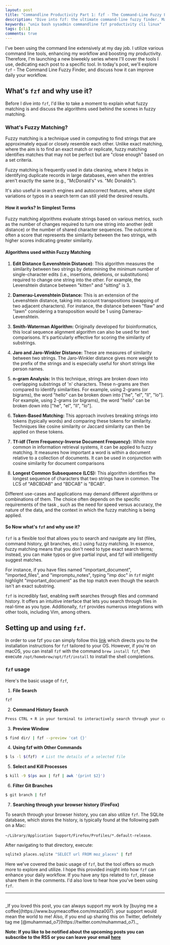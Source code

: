 ```yaml
---
layout: post
title: "Commandline Productivity Part 1: fzf - The Command-Line Fuzzy Finder"
description: "Dive into fzf: the ultimate command-line fuzzy finder. Master terminal searches, enhance productivity, and streamline tasks with this must-have tool."
keywords: "unix bash sysadmin commandline fzf productivity cli linux"
tags: [cli]
comments: true
---
```


I've been using the command line extensively at my day job. I utilize various command line tools, enhancing my workflow and boosting my productivity. Therefore, I'm launching a new biweekly series where I'll cover the tools I use, dedicating each post to a specific tool. In today's post, we'll explore `fzf` - The Command Line Fuzzy Finder, and discuss how it can improve daily your workflow.

## What's `fzf` and why use it?

Before I dive into `fzf`, I'd like to take a moment to explain what fuzzy matching is and discuss the algorithms used behind the scenes in fuzzy matching.

### What's Fuzzy Matching?

Fuzzy matching is a technique used in computing to find strings that are approximately equal or closely resemble each other. Unlike exact matching, where the aim is to find an exact match or replicate, fuzzy matching identifies matches that may not be perfect but are "close enough" based on a set criteria.

Fuzzy matching is frequently used in data cleaning, where it helps in identifying duplicate records in large databases, even when the entries aren't exactly the same (e.g., "McDonald's" vs. "Mc Donalds").

It's also useful in search engines and autocorrect features, where slight variations or typos in a search term can still yield the desired results.

#### How it works? In Simplest Terms

Fuzzy matching algorithms evaluate strings based on various metrics, such as the number of changes required to turn one string into another (edit distance) or the number of shared character sequences. The outcome is often a score that represents the similarity between the two strings, with higher scores indicating greater similarity.

#### Algorithms used within Fuzzy Matching

1. **Edit Distance (Levenshtein Distance)**:
This algorithm measures the similarity between two strings by determining the minimum number of single-character edits (i.e., insertions, deletions, or substitutions) required to change one string into the other. For example, the Levenshtein distance between "kitten" and "sitting" is 3.

2. **Damerau-Levenshtein Distance:** This is an extension of the Levenshtein distance, taking into account transpositions (swapping of two adjacent characters). For instance, the distance between "flaw" and "lawn" considering a transposition would be 1 using Damerau-Levenshtein.

3. **Smith-Waterman Algorithm:** Originally developed for bioinformatics, this local sequence alignment algorithm can also be used for text comparisons. It's particularly effective for scoring the similarity of substrings.

4. **Jaro and Jaro-Winkler Distance:** These are measures of similarity between two strings. The Jaro-Winkler distance gives more weight to the prefix of the strings and is especially useful for short strings like person names.

5. **n-gram Analysis:** In this technique, strings are broken down into overlapping substrings of 'n' characters. These n-grams are then compared to identify similarities. For example, using 2-grams (or bigrams), the word "hello" can be broken down into ["he", "el", "ll", "lo"]. For example, using 2-grams (or bigrams), the word "hello" can be broken down into ["he", "el", "ll", "lo"].

6. **Token-Based Matching:** This approach involves breaking strings into tokens (typically words) and comparing these tokens for similarity. Techniques like cosine similarity or Jaccard similarity can then be applied on these tokens.

7. **Tf-idf (Term Frequency-Inverse Document Frequency):** While more common in information retrieval systems, it can be applied to fuzzy matching. It measures how important a word is within a document relative to a collection of documents. It can be used in conjunction with cosine similarity for document comparisons

8. **Longest Common Subsequence (LCS):** This algorithm identifies the longest sequence of characters that two strings have in common. The LCS of "ABCBDAB" and "BDCAB" is "BCAB".

Different use-cases and applications may demand different algorithms or combinations of them. The choice often depends on the specific requirements of the task , such as the need for speed versus accuracy, the nature of the data, and the context in which the fuzzy matching is being applied.

#### So Now what's `fzf` and why use it? 

`fzf` is a flexible tool that allows you to search and navigate any list (files, command history, git branches, etc.) using fuzzy matching. In essence, fuzzy matching means that you don't need to type exact search terms; instead, you can make typos or give partial input, and fzf will intelligently suggest matches.

For instance, if you have files named "important_document", "imported_files", and "impromptu_notes", typing "imp doc" in `fzf` might highlight "important_document" as the top match even though the search isn't an exact substring.

`fzf` is incredibly fast, enabling swift searches through files and command history. It offers an intuitive interface that lets you search through files in real-time as you type. Additionally, `fzf` provides numerous integrations with other tools, including Vim, among others.

## Setting up and using `fzf`.

In order to use fzf you can simply follow this [link](https://github.com/junegunn/fzf#installation) which directs you to the installation instructions for `fzf` tailored to your OS. However, if you're on macOS, you can install `fzf` with the command `brew install fzf`, then execute `/opt/homebrew/opt/fzf/install` to install the shell completions.

### `fzf` usage

Here's the basic usage of `fzf`, 

1. **File Search** 

```bash
fzf
```

2. **Command History Search**

```bash
Press CTRL + R in your terminal to interactively search through your command history.
```

3. **Preview Window**

```bash
$ find dir/ | fzf --preview 'cat {}'
```

4. **Using fzf with Other Commands**

```bash
$ ls -l $(fzf)  # List the details of a selected file
```

5. **Select and Kill Processes**

```bash
$ kill -9 $(ps aux | fzf | awk '{print $2}')
```

6. **Filter Git Branches**

```bash
$ git branch | fzf
```
7. **Searching through your browser history (FireFox)**




To search through your browser history, you can also utilize `fzf`. The SQLite database, which stores the history, is typically found at the following path on a Mac:

`~/Library/Application Support/Firefox/Profiles/*.default-release`.

After navigating to that directory, execute:

```bash
sqlite3 places.sqlite "SELECT url FROM moz_places" | fzf
```

Here we've covered the basic usage of `fzf`, but the tool offers so much more to explore and utilize. I hope this provided insight into how `fzf` can enhance your daily workflow. If you have any tips related to `fzf`, please share them in the comments. I'd also love to hear how you've been using `fzf`.

---

<br>
_If you loved this post, you can always support my work by [buying me a coffee](https://www.buymeacoffee.com/mraza007). your support would mean the world to me! Also, if you end up sharing this on Twitter, definitely tag me [@muhammad_o7](https://twitter.com/muhammad_o7)._


**Note: If you like to be notified about the upcoming posts you can subscribe to the RSS or you can leave your email [here](https://forms.gle/M1EK61LLCxJ3iTiD7)**